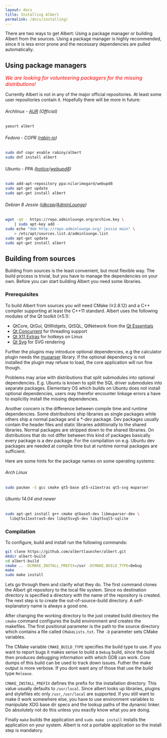 ```yaml
---
layout: docs
title: Installing Albert
permalink: /docs/installing/
---
```


There are two ways to get Albert: Using a package manager or building Albert from the sources. Using a package manager is highly recommended, since it is less error prone and the necessary dependencies are pulled automatically.

## Using package managers

<p><font size="3rem" color="red"><i>We are looking for volunteering packagers for the missing distributions!</i></font></p>

Currently Albert is not in any of the major official repositories. At least some user repositories contain it. Hopefully there will be more in future:

###### Archlinux - [AUR](https://aur.archlinux.org/packages/albert/) (Official)
```bash
yaourt albert
```

###### Fedora - COPR ([rabin-io](https://github.com/rabin-io))
```bash
sudo dnf copr enable rabiny/albert
sudo dnf install albert
```

###### Ubuntu - PPA ([hotice](https://github.com/hotice)/[webupd8](http://www.webupd8.org/))
```bash
sudo add-apt-repository ppa:nilarimogard/webupd8
sudo apt-get update
sudo apt-get install albert
```

###### Debian 8 Jessie ([idkcpp](https://github.com/idkcpp)/[AdminLounge](https://software.adminlounge.org/))
```bash
wget -qO - https://repo.adminlounge.org/archive.key \
    | sudo apt-key add -
sudo echo "deb http://repo.adminlounge.org/ jessie main" \
    > /etc/apt/sources.list.d/adminlounge.list
sudo apt-get update
sudo apt-get install albert
```

## Building from sources

Building from sources is the least convenient, but most flexible way. The build process is trivial, but you have to manage the dependencies on your own. Before you can start building Albert you need some libraries.

### Prerequisites

To build Albert from sources you will need CMake (≥2.8.12) and a C++ compiler supporting at least the C++11 standard. Albert uses the following modules of the Qt toolkit (≥5.1):

- QtCore, QtGui, QtWidgets, QtSQL, QtNetwork from the [Qt Essentials](http://doc.qt.io/qt-5/qtmodules.html#qt-essentials)
- [Qt Concurrent](http://doc.qt.io/qt-5/qtconcurrent-index.html) for threading support
- [Qt X11 Extras](doc.qt.io/qt-5/qtx11extras-index.html) for hotkeys on Linux
- [Qt Svg](http://doc.qt.io/qt-5/qtsvg-index.html) for SVG rendering

Further the plugins may introduce optional dependencies, e.g the calculator plugin needs the [muparser](http://muparser.beltoforion.de/) library. If the optional dependency is not installed the plugin may refuse to load, the core application will run fine though.

Problems may arise with distributions that split submodules into optional dependencies. E.g. Ubuntu is known to split the SQL driver submodules into separate packages. Elementary OS which builds on Ubuntu does not install optional dependencies, users may therefor encounter linkage errors a have to explicitly install the missing dependencies.

Another concern is the difference between compile time and runtime dependencies. Some distributions ship libraries as single packages while others ship a normal package and a *\*-dev* package. Dev packages usually contain the header files and static libraries additionally to the shared libraries. Normal packages are stripped down to the shared libraries. On distributions that do not differ between this kind of packages basically every package is a dev package. For the compilation on e.g. Ubuntu dev packages are needed at compile time but at runtime normal packages are sufficient.

Here are some hints for the package names on some operating systems:

###### Arch Linux
```bash
sudo pacman -S gcc cmake qt5-base qt5-x11extras qt5-svg muparser
```

###### Ubuntu 14.04 and newer
```bash
sudo apt-get install g++ cmake qtbase5-dev libmuparser-dev \
  libqt5x11extras5-dev libqt5svg5-dev libqt5sql5-sqlite
```

### Compilation

To configure, build and install run the following commands:
```bash
git clone https://github.com/albertlauncher/albert.git
mkdir albert-build
cd albert-build
cmake .. -DCMAKE_INSTALL_PREFIX=/usr -DCMAKE_BUILD_TYPE=Debug
make
sudo make install
```

Lets go through them and clarify what they do. The first command clones the Albert git repository to the local file system. Since no destination directory is specified a directory with the name of the repository is created. The next step is to create the out-of-source-build directory. A self-explanatory name is always a good one.

After changing the working directory to the just created build directory the `cmake` command configures the build environment and creates the makefiles. The first positional parameter is the path to the source directory which contains a file called `CMakeLists.txt`. The `-D` parameter sets CMake variables.

The CMake variable `CMAKE_BUILD_TYPE` specifies the build type to use. If you want to report bugs it makes sense to build a `Debug` build, since the build then produces debugging information with which GDB can work. Core dumps of this build can be used to track down issues. Futher the make output is more verbose. If you dont want any of those that use the build type `Release`.

`CMAKE_INSTALL_PREFIX` defines the prefix for the installation directory. This value usually defaults to `/usr/local`. Since albert looks up libraries, plugins and stylefiles etc only `/usr`, `/usr/local` are supported. If you still want to make it work somewhere else, you have to use environment variables to manipulate XDG base dir specs and the lookup paths of the dynamic linker. Do absolutely not do this unless you exactly know what you are doing.

Finally `make` builds the application and `sudo make install` installs the application on your system. Albert is not a portable application so the install step is mandatory.
